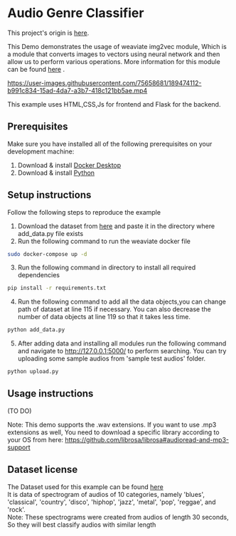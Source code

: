 # Audio Genre Classifier

This project's origin is [here](https://github.com/weaviate/weaviate-examples/tree/main/audio-genre-classification).

This Demo demonstrates the usage of weaviate img2vec module, Which is a module that converts images to vectors using neural network and then allow us to perform various operations. More information for this module can be found [here](https://weaviate.io/developers/weaviate/current/retriever-vectorizer-modules/img2vec-neural.html) . 

https://user-images.githubusercontent.com/75658681/189474112-b991c834-15ad-4da7-a3b7-418c121bb5ae.mp4


This example uses HTML,CSS,Js for frontend and Flask for the backend. 

## Prerequisites
Make sure you have installed all of the following prerequisites on your development machine:
1. Download & install [Docker Desktop](https://www.docker.com/products/docker-desktop/)
2. Download & install [Python](https://www.python.org/downloads/)

## Setup instructions
Follow the following steps to reproduce the example 
1. Download the dataset from [here](https://www.kaggle.com/datasets/yashgupta24/audio-genre-classification) and paste it in the directory where add_data.py file exists 
2. Run the following command to run the weaviate docker file 
```bash
sudo docker-compose up -d
``` 

3. Run the following command in directory to install all required dependencies 
```bash
pip install -r requirements.txt
``` 
4. Run the following command to add all the data objects,you can change path of dataset at line 115 if necessary. You can also decrease the number of data objects at line 119 so that it takes less time.
```bash
python add_data.py
``` 
5. After adding data and installing all modules run the following command and navigate to http://127.0.0.1:5000/ to perform searching. You can try uploading some sample audios from 'sample test audios' folder.
```bash
python upload.py
``` 
## Usage instructions
(TO DO)


Note: This demo supports the .wav extensions. If you want to use .mp3 extensions as well, You need to download a specific library according to your OS from here: https://github.com/librosa/librosa#audioread-and-mp3-support

## Dataset license
The Dataset used for this example can be found [here](https://www.kaggle.com/datasets/yashgupta24/audio-genre-classification) \
It is data of spectrogram of audios of 10 categories, namely 'blues', 'classical', 'country', 'disco', 'hiphop', 'jazz', 'metal', 'pop', 'reggae', and 'rock'. \
Note: These spectrograms were created from audios of length 30 seconds, So they will best classify audios with similar length
